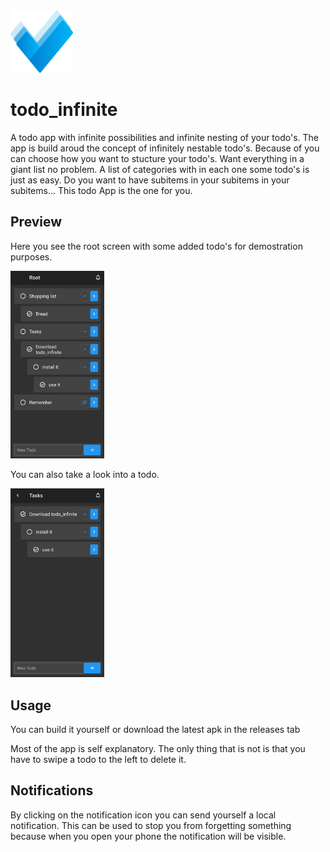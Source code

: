 
<img src="https://github.com/Matts-vdp/todo_infinite/blob/main/preview/icon.png" width="100" height="100" >

# todo_infinite

A todo app with infinite possibilities and infinite nesting of your todo's.
The app is build aroud the concept of infinitely nestable todo's.
Because of you can choose how you want to stucture your todo's.
Want everything in a giant list no problem.
A list of categories with in each one some todo's is just as easy.
Do you want to have subitems in your subitems in your subitems... 
This todo App is the one for you.

## Preview
Here you see the root screen with some added todo's for demostration purposes.

<img src="https://github.com/Matts-vdp/todo_infinite/blob/main/preview/root.png" width="150">

You can also take a look into a todo.

<img src="https://github.com/Matts-vdp/todo_infinite/blob/main/preview/task.png" width="150">


## Usage
You can build it yourself or download the latest apk in the releases tab

Most of the app is self explanatory. 
The only thing that is not is that you have to swipe a todo to the left to delete it.

## Notifications
By clicking on the notification icon you can send yourself a local notification.
This can be used to stop you from forgetting something because when you open your phone the notification will be visible.